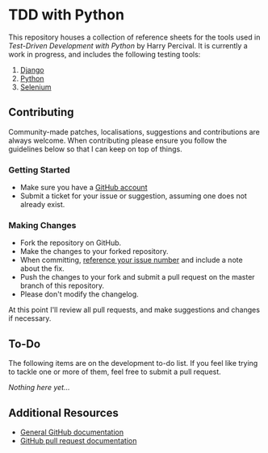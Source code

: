 TDD with Python
=====================

This repository houses a collection of reference sheets for the tools used in *Test-Driven Development with Python* by Harry Percival. It is currently a work in progress, and includes the following testing tools:

1. [Django](tools/Django.md)
2. [Python](tools/Python.md)
3. [Selenium](tools/Selenium.md)

## Contributing

Community-made patches, localisations, suggestions and contributions are always welcome. When contributing please ensure you follow the guidelines below so that I can keep on top of things.

### Getting Started

* Make sure you have a [GitHub account](https://github.com/signup/free)
* Submit a ticket for your issue or suggestion, assuming one does not already exist.

### Making Changes

* Fork the repository on GitHub.
* Make the changes to your forked repository.
* When committing, [reference your issue number](https://help.github.com/articles/closing-issues-via-commit-messages/) and include a note about the fix.
* Push the changes to your fork and submit a pull request on the master branch of this repository.
* Please don't modify the changelog.

At this point I'll review all pull requests, and make suggestions and changes if necessary.

## To-Do

The following items are on the development to-do list. If you feel like trying to tackle one or more of them, feel free to submit a pull request.

*Nothing here yet...*

## Additional Resources

* [General GitHub documentation](http://help.github.com/)
* [GitHub pull request documentation](http://help.github.com/send-pull-requests/)
